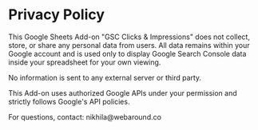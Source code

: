 <html lang="en">
<head>
  <meta charset="UTF-8" />
  <meta name="viewport" content="width=device-width, initial-scale=1.0" />
</head>
<body>
  <h1>Privacy Policy</h1>
  <p>This Google Sheets Add-on "GSC Clicks & Impressions" does not collect, store, or share any personal data from users. All data remains within your Google account and is used only to display Google Search Console data inside your spreadsheet for your own viewing.</p>
  <p>No information is sent to any external server or third party.</p>
  <p>This Add-on uses authorized Google APIs under your permission and strictly follows Google's API policies.</p>
  <p>For questions, contact: nikhila@webaround.co</p>
</body>
</html>
